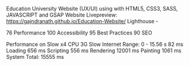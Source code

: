 Education University Website (UX/UI) 
using with HTML5, CSS3, SASS, JAVASCRIPT and GSAP
Website Livepreview: https://gajndranath.github.io/Education-Website/
Lighthouse -

76 Performance
100 Accessibility
95 Best Practices
90 SEO

Performance on Slow x4 CPU 3G Slow Internet 
Range: 0 - 15.56 s
82 ms  Loading
656 ms  Scripting
556 ms  Rendering
12001 ms  Painting
1061 ms  System
Total: 15555 ms
